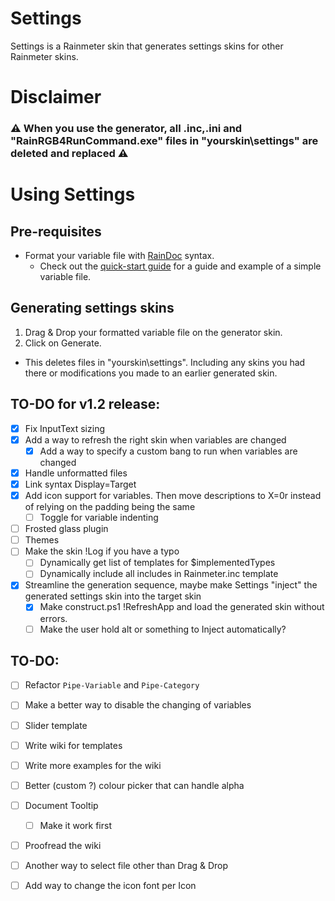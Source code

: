# Settings

Settings is a Rainmeter skin that generates settings skins for other Rainmeter skins.

# Disclaimer

### :warning: When you use the generator, all .inc,.ini and "RainRGB4RunCommand.exe" files in "yourskin\settings" are deleted and replaced :warning:

# Using Settings

## Pre-requisites

 * Format your variable file with [RainDoc](https://github.com/sceleri/settings/wiki/RainDoc-syntax) syntax.
   * Check out the [quick-start guide](https://github.com/sceleri/settings/wiki) for a guide and example of a simple variable file.

## Generating settings skins

 1. Drag & Drop your formatted variable file on the generator skin.
 2. Click on Generate.
   * This deletes files in "yourskin\settings". Including any skins you had there or modifications you made to an earlier generated skin.

## TO-DO for v1.2 release:
 - [x] Fix InputText sizing
 - [x] Add a way to refresh the right skin when variables are changed
    - [x] Add a way to specify a custom bang to run when variables are changed
 - [x] Handle unformatted files
 - [x] Link syntax Display=Target
 - [x] Add icon support for variables. Then move descriptions to X=0r instead of relying on the padding being the same
   - [ ] Toggle for variable indenting
 - [ ] Frosted glass plugin
 - [ ] Themes
 - [ ] Make the skin !Log if you have a typo
   - [ ] Dynamically get list of templates for $implementedTypes
   - [ ] Dynamically include all includes in Rainmeter.inc template
 - [x] Streamline the generation sequence, maybe make Settings "inject" the generated settings skin into the target skin
   - [x] Make construct.ps1 !RefreshApp and load the generated skin without errors.
   - [ ] Make the user hold alt or something to Inject automatically?

## TO-DO:
 - [ ] Refactor `Pipe-Variable` and `Pipe-Category`
 - [ ] Make a better way to disable the changing of variables
 - [ ] Slider template
 - [ ] Write wiki for templates
 - [ ] Write more examples for the wiki
 - [ ] Better (custom ?) colour picker that can handle alpha
 - [ ] Document Tooltip
   - [ ] Make it work first
 - [ ] Proofread the wiki
 - [ ] Another way to select file other than Drag & Drop
 - [ ] Add way to change the icon font per Icon

